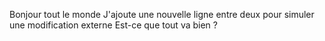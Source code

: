 Bonjour tout le monde
J'ajoute une nouvelle ligne entre deux pour simuler une modification externe
Est-ce que tout va bien ?
